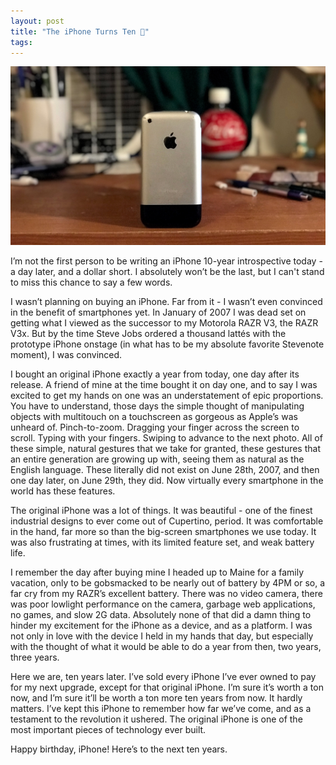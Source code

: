 ```yaml
---
layout: post
title: "The iPhone Turns Ten 📱"
tags:
---
```

![Alt text](/images/iPhone10.jpg "My original iPhone")

I’m not the first person to be writing an iPhone 10-year introspective today - a day later, and a dollar short. I absolutely won’t be the last, but I can't stand to miss this chance to say a few words.

I wasn’t planning on buying an iPhone. Far from it - I wasn’t even convinced in the benefit of smartphones yet. In January of 2007 I was dead set on getting what I viewed as the successor to my Motorola RAZR V3, the RAZR V3x. But by the time Steve Jobs ordered a thousand lattés with the prototype iPhone onstage (in what has to be my absolute favorite Stevenote moment), I was convinced.

I bought an original iPhone exactly a year from today, one day after its release. A friend of mine at the time bought it on day one, and to say I was excited to get my hands on one was an understatement of epic proportions. You have to understand, those days the simple thought of manipulating objects with multitouch on a touchscreen as gorgeous as Apple’s was unheard of. Pinch-to-zoom. Dragging your finger across the screen to scroll. Typing with your fingers. Swiping to advance to the next photo. All of these simple, natural gestures that we take for granted, these gestures that an entire generation are growing up with, seeing them as natural as the English language. These literally did not exist on June 28th, 2007, and then one day later, on June 29th, they did. Now virtually every smartphone in the world has these features.

The original iPhone was a lot of things. It was beautiful - one of the finest industrial designs to ever come out of Cupertino, period. It was comfortable in the hand, far more so than the big-screen smartphones we use today. It was also frustrating at times, with its limited feature set, and weak battery life. 

I remember the day after buying mine I headed up to Maine for a family vacation, only to be gobsmacked to be nearly out of battery by 4PM or so, a far cry from my RAZR’s excellent battery. There was no video camera, there was poor lowlight performance on the camera, garbage web applications, no games, and slow 2G data. Absolutely none of that did a damn thing to hinder my excitement for the iPhone as a device, and as a platform. I was not only in love with the device I held in my hands that day, but especially with the thought of what it would be able to do a year from then, two years, three years.

Here we are, ten years later. I’ve sold every iPhone I’ve ever owned to pay for my next upgrade, except for that original iPhone. I’m sure it’s worth a ton now, and I’m sure it’ll be worth a ton more ten years from now. It hardly matters. I’ve kept this iPhone to remember how far we’ve come, and as a testament to the revolution it ushered. The original iPhone is one of the most important pieces of technology ever built.

Happy birthday, iPhone! Here’s to the next ten years.